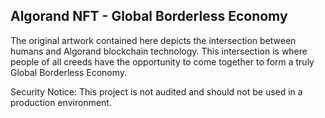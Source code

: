 ﻿## Algorand NFT - Global Borderless Economy
The original artwork contained here depicts the intersection between humans and Algorand blockchain technology. This intersection is where people of all creeds have the opportunity to come together to form a truly Global Borderless Economy. 

Security Notice: This project is not audited and should not be used in a production environment.


